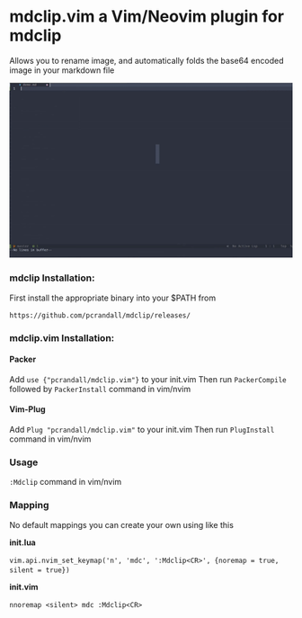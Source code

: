 # mdclip.vim a Vim/Neovim plugin for mdclip

Allows you to rename image, and automatically folds the base64 encoded image in your markdown file

![demo gif](assets/demo.gif)

### mdclip Installation:

First install the appropriate binary into your $PATH from

    https://github.com/pcrandall/mdclip/releases/


### mdclip.vim Installation:

#### Packer

Add `use {"pcrandall/mdclip.vim"}` to your init.vim Then run `PackerCompile` followed by `PackerInstall` command in vim/nvim

#### Vim-Plug

Add `Plug "pcrandall/mdclip.vim"` to your init.vim Then run `PlugInstall` command in vim/nvim

### Usage

`:Mdclip` command in vim/nvim


### Mapping

No default mappings you can create your own using like this

**init.lua**

`vim.api.nvim_set_keymap('n', 'mdc', ':Mdclip<CR>', {noremap = true, silent = true})`

**init.vim**

`nnoremap <silent> mdc :Mdclip<CR>`

